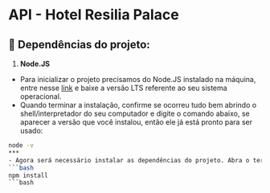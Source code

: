 # API - Hotel Resilia Palace
## 🏨 Dependências do projeto:
1. **Node.JS**
- Para inicializar o projeto precisamos do Node.JS instalado na máquina, entre nesse [link](https://nodejs.org/en/) e baixe a versão LTS referente ao seu sistema operacional.
- Quando terminar a instalação, confirme se ocorreu tudo bem abrindo o shell/interpretador do seu computador e digite o comando abaixo, se aparecer a versão que você instalou, então ele já está pronto para ser usado:
```bash
node -v
***
- Agora será necessário instalar as dependências do projeto. Abra o terminal **_dentro da pasta do projeto_** e execute o seguinte:
```bash
npm install
```bash
